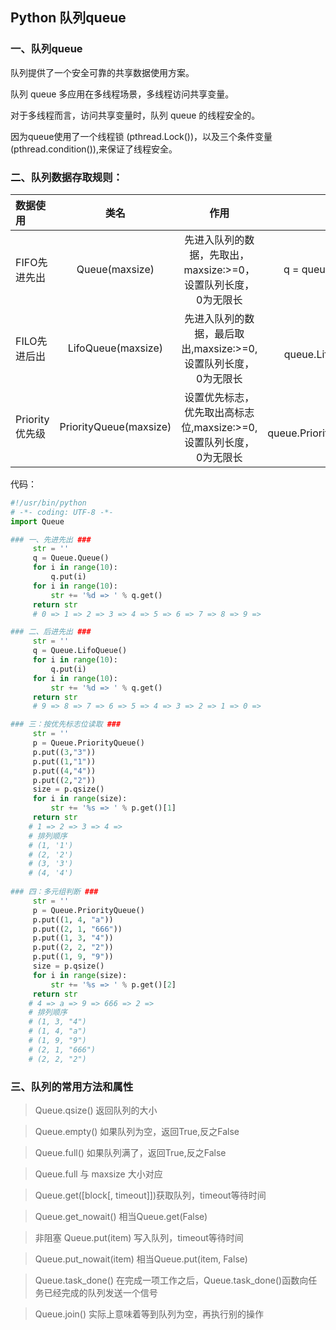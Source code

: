 ## Python 队列queue

### 一、队列queue

队列提供了一个安全可靠的共享数据使用方案。

队列 queue 多应用在多线程场景，多线程访问共享变量。

对于多线程而言，访问共享变量时，队列 queue 的线程安全的。

因为queue使用了一个线程锁 (pthread.Lock())，以及三个条件变量 (pthread.condition()),来保证了线程安全。

### 二、队列数据存取规则：

| 数据使用        | 类名                   | 作用                                                           | 示例                       |
| :------------- |:----------------------:|:-------------------------------------------------------------:| --------------------------:|
| FIFO先进先出    | Queue(maxsize)         | 先进入队列的数据，先取出，maxsize:>=0，设置队列长度，0为无限长    | q = queue.Queue()          |
| FILO先进后出    | LifoQueue(maxsize)     | 先进入队列的数据，最后取出,maxsize:>=0,设置队列长度，0为无限长    | q = queue.LifoQueue()      |
| Priority优先级  | PriorityQueue(maxsize) | 设置优先标志，优先取出高标志位,maxsize:>=0,设置队列长度，0为无限长 | q = queue.PriorityQueue() |

代码：

```python
#!/usr/bin/python
# -*- coding: UTF-8 -*-
import Queue

### 一、先进先出 ###
     str = ''
     q = Queue.Queue()
     for i in range(10):
         q.put(i)
     for i in range(10):
         str += '%d => ' % q.get()
     return str 
     # 0 => 1 => 2 => 3 => 4 => 5 => 6 => 7 => 8 => 9 =>

### 二、后进先出 ###
     str = ''
     q = Queue.LifoQueue()
     for i in range(10):
         q.put(i)
     for i in range(10):
         str += '%d => ' % q.get()
     return str 
     # 9 => 8 => 7 => 6 => 5 => 4 => 3 => 2 => 1 => 0 =>

### 三：按优先标志位读取 ###
     str = ''
     p = Queue.PriorityQueue()
     p.put((3,"3"))
     p.put((1,"1"))
     p.put((4,"4"))
     p.put((2,"2"))
     size = p.qsize()
     for i in range(size):
         str += '%s => ' % p.get()[1]
     return str 
    # 1 => 2 => 3 => 4 =>
    # 排列顺序 
    # (1, '1')
    # (2, '2')
    # (3, '3')
    # (4, '4')
    
### 四：多元组判断 ###
     str = ''
     p = Queue.PriorityQueue()
     p.put((1, 4, "a"))
     p.put((2, 1, "666"))
     p.put((1, 3, "4"))
     p.put((2, 2, "2"))
     p.put((1, 9, "9"))
     size = p.qsize()
     for i in range(size):
         str += '%s => ' % p.get()[2]
     return str 
    # 4 => a => 9 => 666 => 2 =>
    # 排列顺序 
    # (1, 3, "4")
    # (1, 4, "a")
    # (1, 9, "9")
    # (2, 1, "666")
    # (2, 2, "2")
```

### 三、队列的常用方法和属性

> Queue.qsize() 返回队列的大小

> Queue.empty() 如果队列为空，返回True,反之False

> Queue.full() 如果队列满了，返回True,反之False

> Queue.full 与 maxsize 大小对应

> Queue.get([block[, timeout]])获取队列，timeout等待时间

> Queue.get_nowait() 相当Queue.get(False)

> 非阻塞 Queue.put(item) 写入队列，timeout等待时间

> Queue.put_nowait(item) 相当Queue.put(item, False)

> Queue.task_done() 在完成一项工作之后，Queue.task_done()函数向任务已经完成的队列发送一个信号

> Queue.join() 实际上意味着等到队列为空，再执行别的操作
























